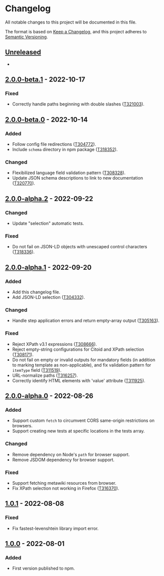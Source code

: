 # Changelog

All notable changes to this project will be documented in this file.

The format is based on [Keep a Changelog](https://keepachangelog.com/en/1.0.0/),
and this project adheres to [Semantic Versioning](https://semver.org/spec/v2.0.0.html).

## [Unreleased]

-

## [2.0.0-beta.1] - 2022-10-17

### Fixed

- Correctly handle paths beginning with double slashes ([T321003]).

## [2.0.0-beta.0] - 2022-10-14

### Added

- Follow config file redirections ([T304772]).
- Include `schema` directory in npm package ([T318352]).

### Changed

- Flexibilized language field validation pattern ([T308328]).
- Update JSON schema descriptions to link to new documentation ([T320770]).

## [2.0.0-alpha.2] - 2022-09-22

### Changed

- Update "selection" automatic tests.

### Fixed

- Do not fail on JSON-LD objects with unescaped control characters ([T318336]).

## [2.0.0-alpha.1] - 2022-09-20

### Added

- Add this changelog file.
- Add JSON-LD selection ([T304332]).

### Changed

- Handle step application errors and return empty-array output ([T305163]).

### Fixed

- Reject XPath v3.1 expressions ([T308666]).
- Reject empty-string configurations for Citoid and XPath selection ([T308171]).
- Do not fail on empty or invalid outputs for mandatory fields (in addition to
  marking template as non-applicable), and fix validation pattern for `itemType`
  field ([T311519]).
- URL-normalize paths ([T316257]).
- Correctly identify HTML elements with 'value' attribute ([T311925]).

## [2.0.0-alpha.0] - 2022-08-26

### Added

- Support custom `fetch` to circumvent CORS same-origin restrictions on
  browsers.
- Support creating new tests at specific locations in the tests array.

### Changed

- Remove dependency on Node's `path` for browser support.
- Remove JSDOM dependency for browser support.

### Fixed

- Support fetching metawiki resources from browser.
- Fix XPath selection not working in Firefox ([T316370]).

## [1.0.1] - 2022-08-08

### Fixed

- Fix fastest-levenshtein library import error.

## [1.0.0] - 2022-08-01

### Added

- First version published to npm.


[unreleased]: https://gitlab.wikimedia.org/diegodlh/w2c-core/-/compare/v2.0.0-beta.1...v2
[2.0.0-beta.1]: https://gitlab.wikimedia.org/diegodlh/w2c-core/-/compare/v2.0.0-beta.0...v2.0.0-beta.1
[2.0.0-beta.0]: https://gitlab.wikimedia.org/diegodlh/w2c-core/-/compare/v2.0.0-alpha.2...v2.0.0-beta.0
[2.0.0-alpha.2]: https://gitlab.wikimedia.org/diegodlh/w2c-core/-/compare/v2.0.0-alpha.1...v2.0.0-alpha.2
[2.0.0-alpha.1]: https://gitlab.wikimedia.org/diegodlh/w2c-core/-/compare/v2.0.0-alpha.0...v2.0.0-alpha.1
[2.0.0-alpha.0]: https://gitlab.wikimedia.org/diegodlh/w2c-core/-/compare/v1.0.1...v2.0.0-alpha.0
[1.0.1]: https://gitlab.wikimedia.org/diegodlh/w2c-core/-/compare/v1.0.0...v1.0.1
[1.0.0]: https://gitlab.wikimedia.org/diegodlh/w2c-core/-/tags/v1.0.0

[T321003]: https://phabricator.wikimedia.org/T321003
[T320770]: https://phabricator.wikimedia.org/T320770
[T318352]: https://phabricator.wikimedia.org/T318352
[T318336]: https://phabricator.wikimedia.org/T318336
[T316370]: https://phabricator.wikimedia.org/T316370
[T316257]: https://phabricator.wikimedia.org/T316257
[T311925]: https://phabricator.wikimedia.org/T311925
[T311519]: https://phabricator.wikimedia.org/T311519
[T308666]: https://phabricator.wikimedia.org/T308666
[T308328]: https://phabricator.wikimedia.org/T308328
[T308171]: https://phabricator.wikimedia.org/T308171
[T305163]: https://phabricator.wikimedia.org/T305163
[T304772]: https://phabricator.wikimedia.org/T304772
[T304332]: https://phabricator.wikimedia.org/T304332